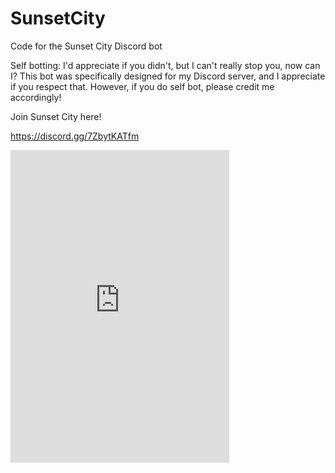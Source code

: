 # SunsetCity
Code for the Sunset City Discord bot

Self botting: I'd appreciate if you didn't, but I can't really stop you, now can I? This bot was specifically designed for my Discord server, and I appreciate if you respect that. However, if you do self bot, please credit me accordingly!

Join Sunset City here!

https://discord.gg/7ZbytKATfm

<iframe src="https://discord.com/widget?id=859581824158138388&theme=dark" width="350" height="500" allowtransparency="true" frameborder="0" sandbox="allow-popups allow-popups-to-escape-sandbox allow-same-origin allow-scripts"></iframe>
